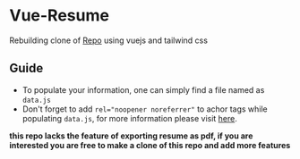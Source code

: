 # Vue-Resume

Rebuilding clone of [Repo](https://github.com/amitmishrg/code-resume)  using vuejs and tailwind css
## Guide
* To populate your information, one can simply find a file named as ```data.js```
* Don't forget to add ```rel="noopener noreferrer"``` to achor tags while populating ```data.js```, for more information please visit [here](https://mathiasbynens.github.io/rel-noopener/).

**this repo lacks the feature of exporting resume as pdf, if you are interested you are free to make a clone of this repo and add more features**
